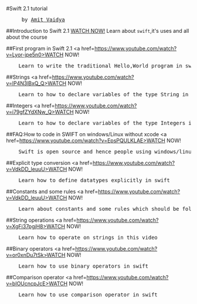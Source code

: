 #Swift 2.1 tutorial
<pre>     by <a href=http://amitnv.github.io>Amit Vaidya</a></pre>

##Introduction to Swift 2.1
<a href=https://youtu.be/czt5dKnxirQ>WATCH NOW!</a>
    Learn about `swift`,it's uses and all about the course 

##First program in Swift 2.1
<a href=https://www.youtube.com/watch?v=Lyor-jpe5n0>WATCH NOW!</a>
<pre>    Learn to write the traditional Hello,World program in swift!</pre> 

##Strings
<a href=https://www.youtube.com/watch?v=lP4N3lBxQ_Q>WATCH NOW!</a>
<pre>    Learn to how to declare variables of the type String in swift</pre> 

##Integers
<a href=https://www.youtube.com/watch?v=i79gfZYdXNw_Q>WATCH NOW!</a>
<pre>    Learn to how to declare variables of the type Integers in swift also check out boolean type in swift</pre>

##FAQ:How to code in SWIFT on windows/Linux without xcode
<a href=https://www.youtube.com/watch?v=EpsPQULKLAE>WATCH NOW!</a>
<pre>    Swift is open source and hence people using windows/linux can also try coding in swift</pre>

##Explicit type conversion
<a href=https://www.youtube.com/watch?v=VdkDD_leuuU>WATCH NOW!</a>
<pre>    Learn how to define datatypes explicitly in swift</pre>


##Constants and some rules
<a href=https://www.youtube.com/watch?v=VdkDD_leuuU>WATCH NOW!</a>
<pre>    Learn about constants and some rules which should be followed while writing swift code</pre>

##String operations
<a href=https://www.youtube.com/watch?v=XgFi37pgjH8>WATCH NOW!</a>
<pre>    Learn how to operate on strings in this video</pre>

##Binary operators
<a href=https://www.youtube.com/watch?v=or0xnDu7tSk>WATCH NOW!</a>
<pre>    Learn how to use binary operators in swift</pre>

##Comparison operator
<a href=https://www.youtube.com/watch?v=bIOUcncpJcE>WATCH NOW!</a>
<pre>    Learn how to use comparison operator in swift</pre>
